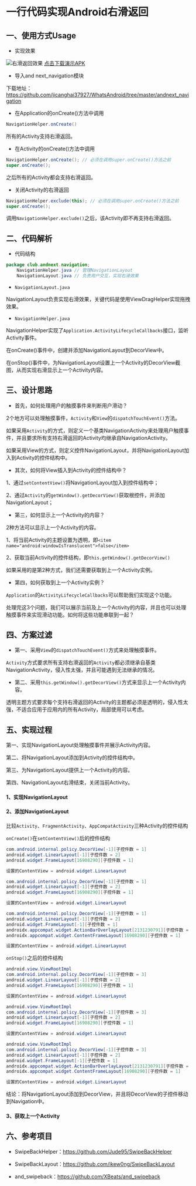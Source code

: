 # 一行代码实现Android右滑返回

## 一、使用方式Usage

- 实现效果

![右滑返回效果](./README/navigation_back.gif)
[点击下载演示APK](https://raw.githubusercontent.com/jicanghai37927/WhatsAndroid/master/release/andnext_app_whatsandroid-release.apk)

- 导入and next_navigation模块

下载地址：https://github.com/jicanghai37927/WhatsAndroid/tree/master/andnext_navigation



- 在Application的onCreate()方法中调用  

```Java
NavigationHelper.onCreate()
```

所有的Activity支持右滑返回。



- 在Activity的onCreate()方法中调用

```Java
NavigationHelper.onCreate(); // 必须在调用super.onCreate()方法之前
super.onCreate(); 
```

之后所有的Activity都会支持右滑返回。



- 关闭Activity的右滑返回

```Java
NavigationHelper.exclude(this); // 必须在调用super.onCreate()方法之前
super.onCreate(); 
```

调用`NavigationHelper.exclude()`之后，该Activity即不再支持右滑返回。



## 二、代码解析

* 代码结构

```Java
package club.andnext.navigation;
	NavigationHelper.java // 管理NavigationLayout
	NavigationLayout.java // 负责用户交互，实现右滑效果
```

- `NavigationLayout.java`

NavigationLayout负责实现右滑效果，关键代码是使用ViewDragHelper实现拖拽效果。

- `NavigationHelper.java`

NavigationHelper实现了`Application.ActivityLifecycleCallbacks`接口，监听Activity事件。  

在onCreate()事件中，创建并添加NavigationLayout到DecorView中。  

在onStop()事件中，为NavigationLayout设置上一个Activity的DecorView截图，从而实现右滑显示上一个Activity内容。



## 三、设计思路

- 首先，如何处理用户的触摸事件来判断用户滑动？    

2个地方可以处理触摸事件，`Activity`和`View`的`dispatchTouchEvent()`方法。    

如果采用`Activity`的方式，则定义一个基类NavigationActivity来处理用户触摸事件，并且要求所有支持右滑返回的Activity均继承自NavigationActivity。    

如果采用View的方式，则定义控件NavigationLayout，并将NavigationLayout加入到Activity的控件结构中。  



- 其次，如何将View插入到Activity的控件结构中？    

1、通过`setContentView()`将NavigationLayout加入到控件结构中；    

2、通过`Activity`的`getWindow().getDecorView()`获取根控件，并添加NavigationLayout；  



- 第三，如何显示上一个Activity的内容？  

2种方法可以显示上一个Activity的内容。    

1、将当前Activity的主题设置为透明，即`<item name="android:windowIsTranslucent">false</item>`    

2、获取当前Activity的控件结构，即`this.getWindow().getDecorView()`    

如果采用的是第2种方式，我们还需要获取到上一个Activity实例。  



- 第四，如何获取到上一个Activity实例？  

`Application`的`ActivityLifecycleCallbacks`可以帮助我们实现这个功能。  

处理完这3个问题，我们可以展示当前及上一个Activity的内容，并且也可以处理触摸事件来实现滑动功能。如何将这些功能串联到一起？



## 四、方案过滤

- 第一、采用`View`的`dispatchTouchEvent()`方式来处理触摸事件。  

`Activity`方式要求所有支持右滑返回的`Activity`都必须继承自基类NavigationActivity，侵入性太强，并且可能遇到无法继承的情况。



- 第二、采用`this.getWindow().getDecorView()`方式来显示上一个Activity内容。  

透明主题方式要求每个支持右滑返回的Activity的主题都必须是透明的，侵入性太强，不适合应用于应用内的所有Activity，局部使用可以考虑。

## 五、实现过程

第一、实现NavigationLayout处理触摸事件并展示Activity内容。

第二、将NavigationLayout添加到Activity的控件结构中。

第三、为NavigationLayout提供上一个Activity的内容。

第四、NavigationLayout右滑结束，关闭当前Activity。

#### 1、实现NavigationLayout



#### 2、添加NavigationLayout

比较`Activity`、`FragmentActivity`、`AppCompatActivity`三种Activity的控件结构

`onCreate()`在`setContentView()`后的控件结构

```Java
com.android.internal.policy.DecorView[-1][子控件数 = 1]
android.widget.LinearLayout[-1][子控件数 = 2]
android.widget.FrameLayout[16908290][子控件数 = 1]

设置的ContentView = android.widget.LinearLayout
```

```Java
com.android.internal.policy.DecorView[-1][子控件数 = 1]
android.widget.LinearLayout[-1][子控件数 = 2]
android.widget.FrameLayout[16908290][子控件数 = 1]

设置的ContentView = android.widget.LinearLayout
```

```Java
com.android.internal.policy.DecorView[-1][子控件数 = 1]
android.widget.LinearLayout[-1][子控件数 = 2]
android.widget.FrameLayout[-1][子控件数 = 1]
androidx.appcompat.widget.ActionBarOverlayLayout[2131230791][子控件数 = 2]
androidx.appcompat.widget.ContentFrameLayout[16908290][子控件数 = 1]

设置的ContentView = android.widget.LinearLayout
```

`onStop()`之后的控件结构

```Java
android.view.ViewRootImpl
com.android.internal.policy.DecorView[-1][子控件数 = 3]
android.widget.LinearLayout[-1][子控件数 = 2]
android.widget.FrameLayout[16908290][子控件数 = 1]

设置的ContentView = android.widget.LinearLayout
```

```Java
android.view.ViewRootImpl
com.android.internal.policy.DecorView[-1][子控件数 = 3]
android.widget.LinearLayout[-1][子控件数 = 2]
android.widget.FrameLayout[16908290][子控件数 = 1]

设置的ContentView = android.widget.LinearLayout
```

```Java
android.view.ViewRootImpl
com.android.internal.policy.DecorView[-1][子控件数 = 3]
android.widget.LinearLayout[-1][子控件数 = 2]
android.widget.FrameLayout[-1][子控件数 = 1]
androidx.appcompat.widget.ActionBarOverlayLayout[2131230791][子控件数 = 2]
androidx.appcompat.widget.ContentFrameLayout[16908290][子控件数 = 1]

设置的ContentView = android.widget.LinearLayout
```

结论：将NavigationLayout添加到DecorView，并且将DecorView的子控件移动到Navigation中。

#### 3、获取上一个Activity



## 六、参考项目

- SwipeBackHelper：https://github.com/Jude95/SwipeBackHelper

- SwipeBackLayout：https://github.com/ikew0ng/SwipeBackLayout

- and_swipeback：https://github.com/XBeats/and_swipeback